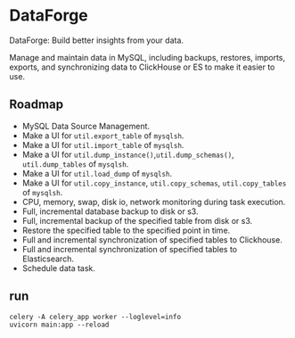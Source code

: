 # DataForge
DataForge: Build better insights from your data.

Manage and maintain data in MySQL, including backups, restores, imports, exports, and synchronizing data to ClickHouse or ES to make it easier to use.

## Roadmap

- MySQL Data Source Management.
- Make a UI for `util.export_table` of `mysqlsh`. 
- Make a UI for `util.import_table` of `mysqlsh`. 
- Make a UI for `util.dump_instance()`,`util.dump_schemas()`, `util.dump_tables` of `mysqlsh`. 
- Make a UI for `util.load_dump` of `mysqlsh`. 
- Make a UI for `util.copy_instance`, `util.copy_schemas`, `util.copy_tables` of `mysqlsh`. 
- CPU, memory, swap, disk io, network monitoring during task execution.
- Full, incremental database backup to disk or s3.
- Full, incremental backup of the specified table from disk or s3.
- Restore the specified table to the specified point in time.
- Full and incremental synchronization of specified tables to Clickhouse.
- Full and incremental synchronization of specified tables to Elasticsearch.
- Schedule data task.

## run

    celery -A celery_app worker --loglevel=info
    uvicorn main:app --reload

